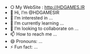 -  ○ My WebSite : http://HDGAMES.IR
- 👋 Hi, I’m @HDGAMESIR
- 👀 I’m interested in ...
- 🌱 I’m currently learning ...
- 💞️ I’m looking to collaborate on ...
- 📫 How to reach me ...
- 😄 Pronouns: ...
- ⚡ Fun fact: ...

<!---
HDGAMESIR/HDGAMESIR is a ✨ special ✨ repository because its `README.md` (this file) appears on your GitHub profile.
You can click the Preview link to take a look at your changes.
--->

